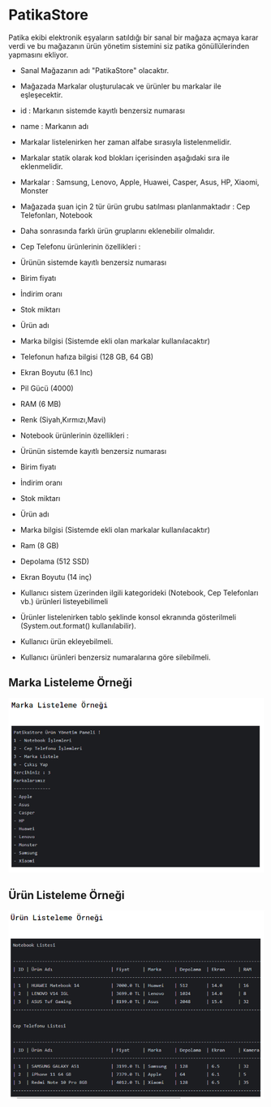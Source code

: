 # PatikaStore

Patika ekibi elektronik eşyaların satıldığı bir sanal bir mağaza açmaya karar verdi ve bu mağazanın ürün yönetim sistemini siz patika gönüllülerinden yapmasını ekliyor.

* Sanal Mağazanın adı "PatikaStore" olacaktır.


* Mağazada Markalar oluşturulacak ve ürünler bu markalar ile eşleşecektir.


* id : Markanın sistemde kayıtlı benzersiz numarası


* name : Markanın adı


* Markalar listelenirken her zaman alfabe sırasıyla listelenmelidir.


* Markalar statik olarak kod blokları içerisinden aşağıdaki sıra ile eklenmelidir.


* Markalar : Samsung, Lenovo, Apple, Huawei, Casper, Asus, HP, Xiaomi, Monster


* Mağazada şuan için 2 tür ürün grubu satılması planlanmaktadır : Cep Telefonları, Notebook


* Daha sonrasında farklı ürün gruplarını eklenebilir olmalıdır.


* Cep Telefonu ürünlerinin özellikleri :


* Ürünün sistemde kayıtlı benzersiz numarası


* Birim fiyatı


* İndirim oranı


* Stok miktarı


* Ürün adı


* Marka bilgisi (Sistemde ekli olan markalar kullanılacaktır)


* Telefonun hafıza bilgisi (128 GB, 64 GB)


* Ekran Boyutu (6.1 Inc)


* Pil Gücü (4000)


* RAM (6 MB)


* Renk (Siyah,Kırmızı,Mavi)


* Notebook ürünlerinin özellikleri :


* Ürünün sistemde kayıtlı benzersiz numarası


* Birim fiyatı


* İndirim oranı


* Stok miktarı


* Ürün adı


* Marka bilgisi (Sistemde ekli olan markalar kullanılacaktır)


* Ram (8 GB)


* Depolama (512 SSD)


* Ekran Boyutu (14 inç)


* Kullanıcı sistem üzerinden ilgili kategorideki (Notebook, Cep Telefonları vb.) ürünleri listeyebilimeli


* Ürünler listelenirken tablo şeklinde konsol ekranında gösterilmeli (System.out.format() kullanılabilir).


* Kullanıcı ürün ekleyebilmeli.


* Kullanıcı ürünleri benzersiz numaralarına göre silebilmeli.

## Marka Listeleme Örneği

![Markalar](https://github.com/YTeyfik/PatikaStore/blob/master/1.png)

## Ürün Listeleme Örneği

![Urunler](https://github.com/YTeyfik/PatikaStore/blob/master/2.png)
